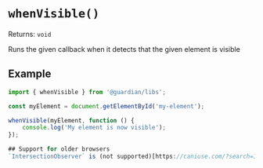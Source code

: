 # `whenVisible()`

Returns: `void`

Runs the given callback when it detects that the given element is visible

## Example

```js
import { whenVisible } from '@guardian/libs';

const myElement = document.getElementById('my-element');

whenVisible(myElement, function () {
    console.log('My element is now visible');
});

## Support for older browsers
`IntersectionObserver` is (not supported)[https://caniuse.com/?search=IntersectionObserver] on IE or other older browsers. We check for support and fallback to returning early.
```
